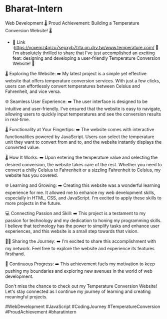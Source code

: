 # Bharat-Intern
Web Development
🌡️ Proud Achievement: Building a Temperature Conversion Website! 🌡️
* 🔗 Link :https://voxemz4mzu7sepxyb7trta.on.drv.tw/www.temperature.com/
🎉 I'm absolutely thrilled to share that I've just accomplished an exciting feat: designing and developing a user-friendly Temperature Conversion Website! 🚀

🌡️ Exploring the Website:
➡️ My latest project is a simple yet effective website that offers temperature conversion services. With just a few clicks, users can effortlessly convert temperatures between Celsius and Fahrenheit, and vice versa.

🌐 Seamless User Experience:
➡️ The user interface is designed to be intuitive and user-friendly. I've ensured that the website is easy to navigate, allowing users to quickly input temperatures and see the conversion results in real-time.

🌡️ Functionality at Your Fingertips:
➡️ The website comes with interactive functionalities powered by JavaScript. Users can select the temperature unit they want to convert from and to, and the website instantly displays the converted value.

🌡️ How It Works:
➡️ Upon entering the temperature value and selecting the desired conversion, the website takes care of the rest. Whether you need to convert a chilly Celsius to Fahrenheit or a sizzling Fahrenheit to Celsius, my website has you covered.

🌐 Learning and Growing:
➡️ Creating this website was a wonderful learning experience for me. It allowed me to enhance my web development skills, especially in HTML, CSS, and JavaScript. I'm excited to apply these skills to more projects in the future.

💻 Connecting Passion and Skill:
➡️ This project is a testament to my passion for technology and my dedication to honing my programming skills. I believe that technology has the power to simplify tasks and enhance user experiences, and this website is a small step towards that vision.

👩‍💻 Sharing the Journey:
➡️ I'm excited to share this accomplishment with my network. Feel free to explore the website and experience its features firsthand.

🚀 Continuous Progress:
➡️ This achievement fuels my motivation to keep pushing my boundaries and exploring new avenues in the world of web development.

Don't miss the chance to check out my Temperature Conversion Website! Let's stay connected as I continue my journey of learning and creating meaningful projects.

#WebDevelopment #JavaScript #CodingJourney #TemperatureConversion #ProudAchievement #bharatintern
